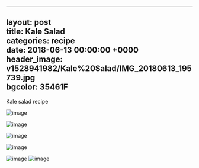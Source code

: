 
---  
layout: post  
title: Kale Salad  
categories: recipe  
date: 2018-06-13 00:00:00 +0000  
header_image: v1528941982/Kale%20Salad/IMG_20180613_195739.jpg  
bgcolor: 35461F  
---  
Kale salad recipe  
  
![image](http://res.cloudinary.com/brauntrutta/image/upload/c_scale,w_1250/v1528942079/Kale%20Salad/IMG_20180613_192758.jpg)  
  
![image](http://res.cloudinary.com/brauntrutta/image/upload/c_scale,e_auto_saturation,w_1250,z_1.6/v1528941917/Kale%20Salad/IMG_20180613_192814.jpg)  
  
![image](http://res.cloudinary.com/brauntrutta/image/upload/c_scale,e_auto_saturation,w_1250/v1528941809/Kale%20Salad/IMG_20180613_193215.jpg)  
  
![image](http://res.cloudinary.com/brauntrutta/image/upload/c_scale,w_1250/v1528942155/Kale%20Salad/MVIMG_20180613_200123.jpg)  
    
![image](http://res.cloudinary.com/brauntrutta/image/upload/v1529521583/Kale%20Salad/IMG_20180619_211547.jpg)
![image](http://res.cloudinary.com/brauntrutta/image/upload/c_scale,e_auto_contrast,w_1250/v1529002991/MVIMG_20180614_073013.jpg)
<!--stackedit_data:
eyJoaXN0b3J5IjpbMTY2NzY0MzIxLDUwMjYxNjc2MiwtOTc4Nz
Q4MjkxLDE0OTI1NTg2NDEsMTU3MTQxOTczOCwtMTAyMTA4Njgy
MiwtNjI2OTMwMTEzXX0=
-->